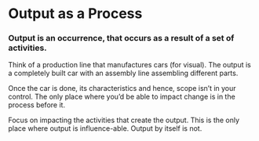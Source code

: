 # Output as a Process

### Output is an occurrence, that occurs as a result of a set of activities.

Think of a production line that manufactures cars \(for visual\). The output is a completely built car with an assembly line assembling different parts.

Once the car is done, its characteristics and hence, scope isn’t in your control. The only place where you’d be able to impact change is in the process before it.



Focus on impacting the activities that create the output. This is the only place where  output is influence-able. Output by itself is not.

